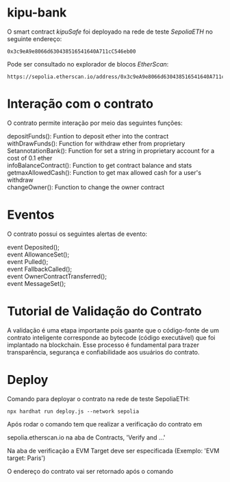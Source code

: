 # kipu-bank
O smart contract *kipuSafe* foi deployado na rede de teste *SepoliaETH* no seguinte endereço:
```
0x3c9eA9e8066d630438516541640A711cC546eb00
```
Pode ser consultado no explorador de blocos *EtherScan*:
```
https://sepolia.etherscan.io/address/0x3c9eA9e8066d630438516541640A711cC546eb00#code
```
# Interação com o contrato

O contrato permite interação por meio das seguintes funções:

  depositFunds(): Funtion to deposit ether into the contract <br>
  withDrawFunds(): Function for withdraw ether from proprietary <br>
  SetannotationBank(): Function for set a string in proprietary account for a cost of 0.1 ether <br>
  infoBalanceContract(): Function to get contract balance and stats <br>
  getmaxAllowedCash(): Function to get max allowed cash for a user's withdraw <br>
  changeOwner(): Function to change the owner contract <br>

# Eventos

O contrato possui os seguintes alertas de evento: 

  event Deposited(); <br>
  event AllowanceSet(); <br>
  event Pulled(); <br>
  event FallbackCalled(); <br>
  event OwnerContractTransferred(); <br>
  event MessageSet(); <br>

# Tutorial de Validação do Contrato

A validação é uma etapa importante pois gaante que o código-fonte de um contrato inteligente corresponde ao bytecode (código executável) que foi implantado na blockchain. Esse processo é fundamental para trazer transparência, segurança e confiabilidade aos usuários do contrato. 

# Deploy

Comando para deployar o contrato na rede de teste SepoliaETH:
```
npx hardhat run deploy.js --network sepolia
```
Após rodar o comando tem que realizar a verificação do contrato em

sepolia.etherscan.io na aba de Contracts, 'Verify and ...'

Na aba de verificação a EVM Target deve ser especificada (Exemplo: 'EVM target: Paris')

O endereço do contrato vai ser retornado após o comando
